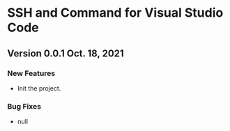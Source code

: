 # SSH and Command for Visual Studio Code

## Version 0.0.1 Oct. 18, 2021

### New Features

- Init the project.

### Bug Fixes

- null
